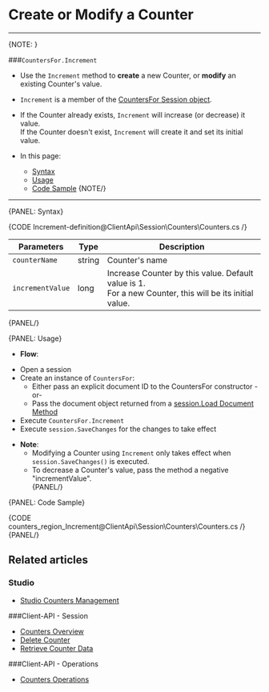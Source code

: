 # Create or Modify a Counter
---

{NOTE: }

###`CountersFor.Increment`

* Use the `Increment` method to **create** a new Counter, or **modify** an existing Counter's value.  

* `Increment` is a member of the [CountersFor Session object](../../../client-api/session/counters/counters-overview).  

*  If the Counter already exists, `Increment` will increase (or decrease) it value.  
   If the Counter doesn't exist, `Increment` will create it and set its initial value.  

* In this page:
  - [Syntax](../../../client-api/session/counters/create-or-modify#syntax)
  - [Usage](../../../client-api/session/counters/create-or-modify#usage)
  - [Code Sample](../../../client-api/session/counters/create-or-modify#code-sample)
{NOTE/}

---

{PANEL: Syntax}

{CODE Increment-definition@ClientApi\Session\Counters\Counters.cs /}

| Parameters | Type | Description |
| ------------- | ------------- | ------------- |
| `counterName` |  string | Counter's name |
|`incrementValue` | long | Increase Counter by this value. Default value is 1. <br> For a new Counter, this will be its initial value. |
{PANEL/}

{PANEL: Usage}

*  **Flow**:  
  - Open a session  
  - Create an instance of `CountersFor`:
      - Either pass an explicit document ID to the CountersFor constructor -or-
      - Pass the document object returned from a [session.Load Document Method](../../../client-api/session/loading-entities#load)  
  - Execute `CountersFor.Increment`
  - Execute `session.SaveChanges` for the changes to take effect  

* **Note**:
    * Modifying a Counter using `Increment` only takes effect when `session.SaveChanges()` is executed.  
    * To decrease a Counter's value, pass the method a negative "incrementValue".  
{PANEL/}

{PANEL: Code Sample}

{CODE counters_region_Increment@ClientApi\Session\Counters\Counters.cs /}
{PANEL/}

## Related articles
### Studio
- [Studio Counters Management](../../../studio/database/documents/document-view/additional-features/counters#counters)  

###Client-API - Session
- [Counters Overview](../../../client-api/session/counters/counters-overview)
- [Delete Counter](../../../client-api/session/counters/delete)
- [Retrieve Counter Data](../../../client-api/session/counters/retrieve-counter-values)

###Client-API - Operations
- [Counters Operations](../../../client-api/operations/counters/get-counters#operations--counters--how-to-get-counters)
